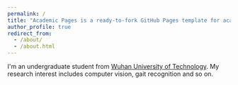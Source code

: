 ```yaml
---
permalink: /
title: "Academic Pages is a ready-to-fork GitHub Pages template for academic personal websites"
author_profile: true
redirect_from: 
  - /about/
  - /about.html
---
```


I'm an undergraduate student from [Wuhan University of Technology](https://www.whut.edu.cn/). My research interest includes computer vision, gait recognition and so on.
